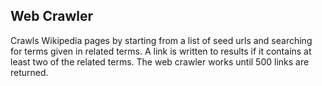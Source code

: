 <h2>Web Crawler</h2>
Crawls Wikipedia pages by starting from a list of seed urls and searching for terms given in related terms.
A link is written to results if it contains at least two of the related terms.
The web crawler works until 500 links are returned.


